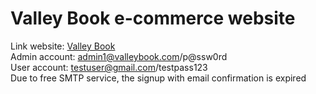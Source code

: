 # Valley Book e-commerce website
Link website: [Valley Book](https://valleybook.is-great.org)  
Admin account: admin1@valleybook.com/p@ssw0rd  
User account: testuser@gmail.com/testpass123  
Due to free SMTP service, the signup with email confirmation is expired  
